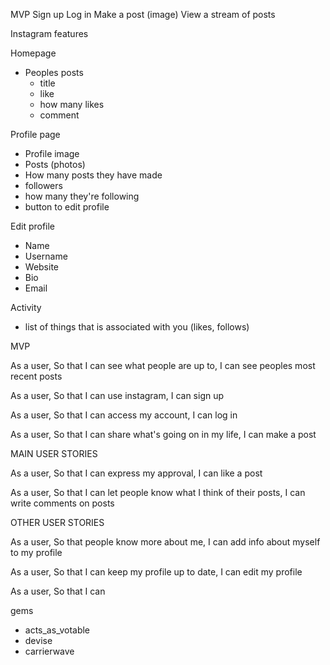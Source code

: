 MVP
Sign up
Log in
Make a post (image)
View a stream of posts

Instagram features

Homepage
- Peoples posts
  * title
  * like
  * how many likes
  * comment

Profile page
- Profile image
- Posts (photos)
- How many posts they have made
- followers
- how many they're following
- button to edit profile

Edit profile
- Name
- Username
- Website
- Bio
- Email


Activity
- list of things that is associated with you (likes, follows)

MVP

As a user,
So that I can see what people are up to,
I can see peoples most recent posts

As a user,
So that I can use instagram,
I can sign up

As a user,
So that I can access my account,
I can log in

As a user,
So that I can share what's going on in my life,
I can make a post

MAIN USER STORIES

As a user,
So that I can express my approval,
I can like a post

As a user,
So that I can let people know what I think of their posts,
I can write comments on posts


OTHER USER STORIES

As a user,
So that people know more about me,
I can add info about myself to my profile

As a user,
So that I can keep my profile up to date,
I can edit my profile



As a user,
So that I can


gems
- acts_as_votable
- devise
- carrierwave
